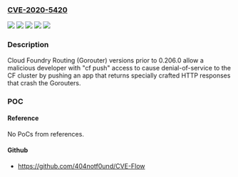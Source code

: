 ### [CVE-2020-5420](https://cve.mitre.org/cgi-bin/cvename.cgi?name=CVE-2020-5420)
![](https://img.shields.io/static/v1?label=Product&message=CF%20Deployment&color=blue)
![](https://img.shields.io/static/v1?label=Product&message=Routing&color=blue)
![](https://img.shields.io/static/v1?label=Version&message=All%3C%200.206.0%20&color=brighgreen)
![](https://img.shields.io/static/v1?label=Version&message=All%3C%2013.15.0%20&color=brighgreen)
![](https://img.shields.io/static/v1?label=Vulnerability&message=CWE-754%3A%20Improper%20Check%20for%20Unusual%20or%20Exceptional%20Conditions&color=brighgreen)

### Description

Cloud Foundry Routing (Gorouter) versions prior to 0.206.0 allow a malicious developer with "cf push" access to cause denial-of-service to the CF cluster by pushing an app that returns specially crafted HTTP responses that crash the Gorouters.

### POC

#### Reference
No PoCs from references.

#### Github
- https://github.com/404notf0und/CVE-Flow

